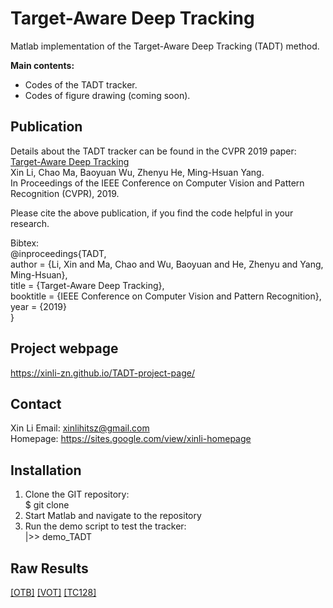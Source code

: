 # Target-Aware Deep Tracking

Matlab implementation of the Target-Aware Deep Tracking (TADT) method.

**Main contents:**
- Codes of the TADT tracker.
- Codes of figure drawing (coming soon).


## Publication
Details about the TADT tracker can be found in the CVPR 2019 paper:  
[Target-Aware Deep Tracking](https://arxiv.org/abs/1904.01772)  
Xin Li, Chao Ma, Baoyuan Wu, Zhenyu He, Ming-Hsuan Yang.  
In Proceedings of the IEEE Conference on Computer Vision and Pattern Recognition (CVPR), 2019.  

Please cite the above publication, if you find the code helpful in your research.

Bibtex:  
@inproceedings{TADT,  
    author    = {Li, Xin and Ma, Chao and Wu, Baoyuan and He, Zhenyu and Yang, Ming-Hsuan},  
    title     = {Target-Aware Deep Tracking},  
    booktitle = {IEEE Conference on Computer Vision and Pattern Recognition},  
    year      = {2019}  
}

## Project webpage
https://xinli-zn.github.io/TADT-project-page/

## Contact
Xin Li
Email: xinlihitsz@gmail.com  
Homepage: https://sites.google.com/view/xinli-homepage

## Installation
1. Clone the GIT repository:  
$ git clone  
2. Start Matlab and navigate to the repository  
3. Run the demo script to test the tracker:  
|>> demo_TADT

## Raw Results
[\[OTB\]](https://xinli-zn.github.io/TADT-project-page/results/OTB100.zip) [\[VOT\]](https://xinli-zn.github.io/TADT-project-page/results/VOT.zip) [\[TC128\]](https://xinli-zn.github.io/TADT-project-page/results/TC128.zip)
